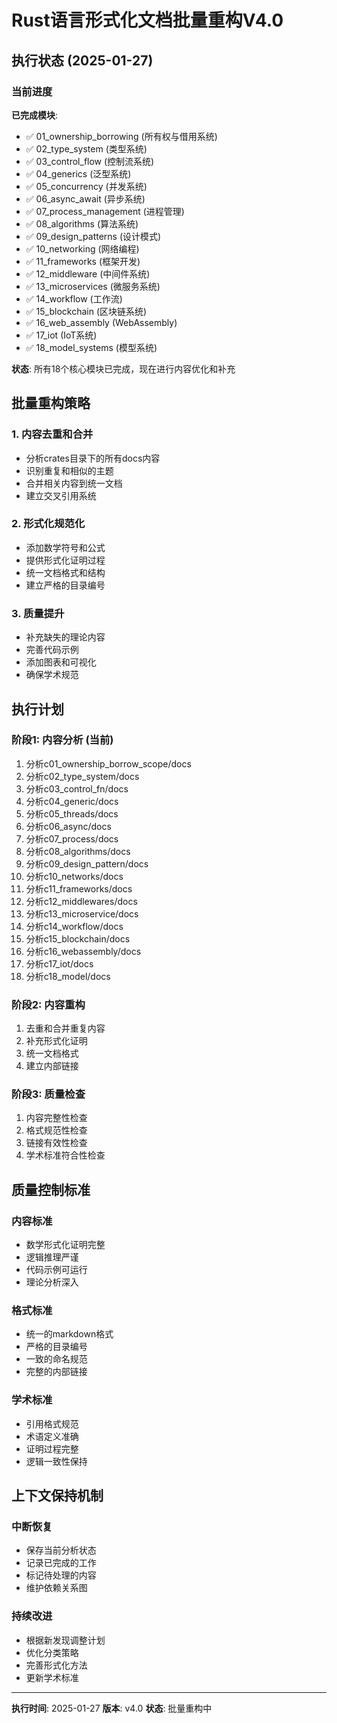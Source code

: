 # Rust语言形式化文档批量重构V4.0

## 执行状态 (2025-01-27)

### 当前进度

**已完成模块**:

- ✅ 01_ownership_borrowing (所有权与借用系统)
- ✅ 02_type_system (类型系统)
- ✅ 03_control_flow (控制流系统)
- ✅ 04_generics (泛型系统)
- ✅ 05_concurrency (并发系统)
- ✅ 06_async_await (异步系统)
- ✅ 07_process_management (进程管理)
- ✅ 08_algorithms (算法系统)
- ✅ 09_design_patterns (设计模式)
- ✅ 10_networking (网络编程)
- ✅ 11_frameworks (框架开发)
- ✅ 12_middleware (中间件系统)
- ✅ 13_microservices (微服务系统)
- ✅ 14_workflow (工作流)
- ✅ 15_blockchain (区块链系统)
- ✅ 16_web_assembly (WebAssembly)
- ✅ 17_iot (IoT系统)
- ✅ 18_model_systems (模型系统)

**状态**: 所有18个核心模块已完成，现在进行内容优化和补充

## 批量重构策略

### 1. 内容去重和合并

- 分析crates目录下的所有docs内容
- 识别重复和相似的主题
- 合并相关内容到统一文档
- 建立交叉引用系统

### 2. 形式化规范化

- 添加数学符号和公式
- 提供形式化证明过程
- 统一文档格式和结构
- 建立严格的目录编号

### 3. 质量提升

- 补充缺失的理论内容
- 完善代码示例
- 添加图表和可视化
- 确保学术规范

## 执行计划

### 阶段1: 内容分析 (当前)

1. 分析c01_ownership_borrow_scope/docs
2. 分析c02_type_system/docs
3. 分析c03_control_fn/docs
4. 分析c04_generic/docs
5. 分析c05_threads/docs
6. 分析c06_async/docs
7. 分析c07_process/docs
8. 分析c08_algorithms/docs
9. 分析c09_design_pattern/docs
10. 分析c10_networks/docs
11. 分析c11_frameworks/docs
12. 分析c12_middlewares/docs
13. 分析c13_microservice/docs
14. 分析c14_workflow/docs
15. 分析c15_blockchain/docs
16. 分析c16_webassembly/docs
17. 分析c17_iot/docs
18. 分析c18_model/docs

### 阶段2: 内容重构

1. 去重和合并重复内容
2. 补充形式化证明
3. 统一文档格式
4. 建立内部链接

### 阶段3: 质量检查

1. 内容完整性检查
2. 格式规范性检查
3. 链接有效性检查
4. 学术标准符合性检查

## 质量控制标准

### 内容标准

- 数学形式化证明完整
- 逻辑推理严谨
- 代码示例可运行
- 理论分析深入

### 格式标准

- 统一的markdown格式
- 严格的目录编号
- 一致的命名规范
- 完整的内部链接

### 学术标准

- 引用格式规范
- 术语定义准确
- 证明过程完整
- 逻辑一致性保持

## 上下文保持机制

### 中断恢复

- 保存当前分析状态
- 记录已完成的工作
- 标记待处理的内容
- 维护依赖关系图

### 持续改进

- 根据新发现调整计划
- 优化分类策略
- 完善形式化方法
- 更新学术标准

---
**执行时间**: 2025-01-27
**版本**: v4.0
**状态**: 批量重构中
